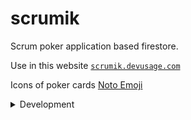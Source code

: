 # scrumik

Scrum poker application based firestore.

Use in this website [`scrumik.devusage.com`](https://scrumik.devusage.com/)

Icons of poker cards [Noto Emoji](https://fonts.google.com/noto/specimen/Noto+Emoji)

<details><summary>Development</summary>

Run project

```sh
pnpm run dev
```

Build

```sh
pnpm build
```

</details>
